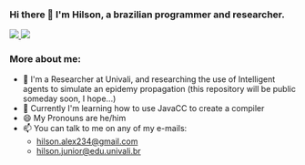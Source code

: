 ### Hi there 👋 I'm Hilson, a brazilian programmer and researcher.

<a  href="https://github.com/anuraghazra/github-readme-stats">
  <img align="top-left" src="https://github-readme-stats.vercel.app/api?username=Hilson-Alex&count_private=true&hide=contribs&show_icons=true&theme=omni" />
</a>
<a href=https://github.com/anuraghazra/github-readme-stats>
 <img align="top-right" src="https://github-readme-stats.vercel.app/api/top-langs/?username=Hilson-Alex&layout=compact&theme=omni" />
</a>

### More about me:

- 🔭 I'm a Researcher at Univali, and researching the use of Intelligent agents to simulate an epidemy propagation (this repository will be public someday soon, I hope...)
- 🌱 Currently I'm learning how to use JavaCC to create a compiler
- 😄 My Pronouns are he/him
- 📫 You can talk to me on any of my e-mails:
  -  hilson.alex234@gmail.com
  -  hilson.junior@edu.univali.br
<!--
**Hilson-Alex/Hilson-Alex** is a ✨ _special_ ✨ repository because its `README.md` (this file) appears on your GitHub profile.

Here are some ideas to get you started:

- 🔭 I’m currently working on ...
- 🌱 I’m currently learning ...
- 👯 I’m looking to collaborate on ...
- 🤔 I’m looking for help with ...
- 💬 Ask me about ...
- 📫 How to reach me: ...
- 😄 Pronouns: ...
- ⚡ Fun fact: ...
-->
